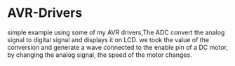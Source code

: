 # AVR-Drivers
simple example using some of my AVR drivers,The ADC convert the analog signal to digital signal and displays it on LCD. 
we took the value of the conversion and generate a wave connected to the enable pin of a DC motor, by changing the analog signal,
the speed of the motor changes.
